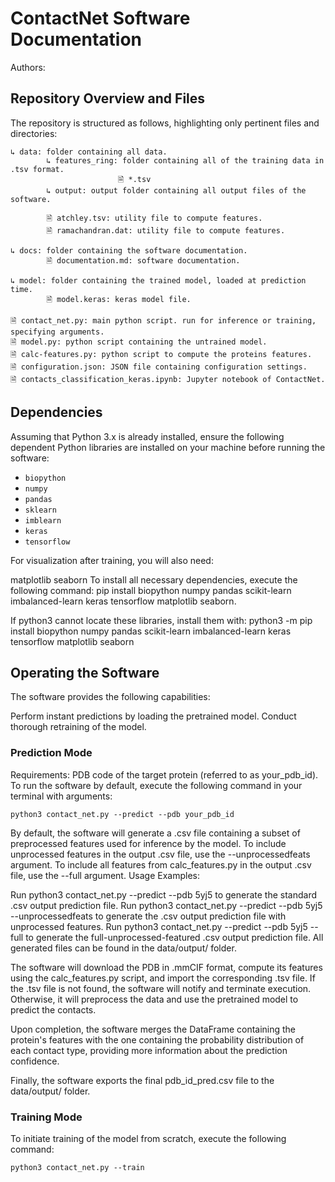 # ContactNet Software Documentation

Authors: 

## Repository Overview and Files


The repository is structured as follows, highlighting only pertinent files and directories:

```
↳ data: folder containing all data.
        ↳ features_ring: folder containing all of the training data in .tsv format.
                        🗎 *.tsv
        ↳ output: output folder containing all output files of the software.

        🗎 atchley.tsv: utility file to compute features.
        🗎 ramachandran.dat: utility file to compute features.

↳ docs: folder containing the software documentation.
        🗎 documentation.md: software documentation.

↳ model: folder containing the trained model, loaded at prediction time.
        🗎 model.keras: keras model file.
      
🗎 contact_net.py: main python script. run for inference or training, specifying arguments.
🗎 model.py: python script containing the untrained model.
🗎 calc-features.py: python script to compute the proteins features.
🗎 configuration.json: JSON file containing configuration settings.
🗎 contacts_classification_keras.ipynb: Jupyter notebook of ContactNet.

```


## Dependencies 

Assuming that Python 3.x is already installed, ensure the following dependent Python libraries are installed on your machine before running the software:

- `biopython`
- `numpy`
- `pandas`
- `sklearn`
- `imblearn`
- `keras`
- `tensorflow`


For visualization after training, you will also need:

matplotlib
seaborn
To install all necessary dependencies, execute the following command: pip install biopython numpy pandas scikit-learn imbalanced-learn keras tensorflow matplotlib seaborn.

If python3 cannot locate these libraries, install them with: python3 -m pip install biopython numpy pandas scikit-learn imbalanced-learn keras tensorflow matplotlib seaborn



## Operating the Software
The software provides the following capabilities:

Perform instant predictions by loading the pretrained model.
Conduct thorough retraining of the model.

### Prediction Mode
Requirements: PDB code of the target protein (referred to as your_pdb_id).
To run the software by default, execute the following command in your terminal with arguments:

`python3 contact_net.py --predict --pdb your_pdb_id`

By default, the software will generate a .csv file containing a subset of preprocessed features used for inference by the model.
To include unprocessed features in the output .csv file, use the --unprocessedfeats argument.
To include all features from calc_features.py in the output .csv file, use the --full argument.
Usage Examples:

Run python3 contact_net.py --predict --pdb 5yj5 to generate the standard .csv output prediction file.
Run python3 contact_net.py --predict --pdb 5yj5 --unprocessedfeats to generate the .csv output prediction file with unprocessed features.
Run python3 contact_net.py --predict --pdb 5yj5 --full to generate the full-unprocessed-featured .csv output prediction file.
All generated files can be found in the data/output/ folder.

The software will download the PDB in .mmCIF format, compute its features using the calc_features.py script, and import the corresponding .tsv file. If the .tsv file is not found, the software will notify and terminate execution. Otherwise, it will preprocess the data and use the pretrained model to predict the contacts.

Upon completion, the software merges the DataFrame containing the protein's features with the one containing the probability distribution of each contact type, providing more information about the prediction confidence.

Finally, the software exports the final pdb_id_pred.csv file to the data/output/ folder.




### Training Mode

To initiate training of the model from scratch, execute the following command:

`python3 contact_net.py --train`



